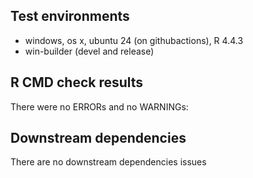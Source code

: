 ## Test environments
* windows, os x, ubuntu 24 (on githubactions), R 4.4.3
* win-builder (devel and release)

## R CMD check results
There were no ERRORs and no WARNINGs:

## Downstream dependencies
There are no downstream dependencies issues
